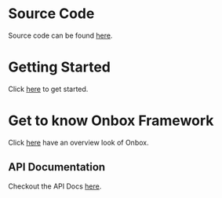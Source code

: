 # Source Code
Source code can be found [here](https://github.com/engthiago/Onboxframework).

# Getting Started

Click [here](https://engthiago.github.io/Onboxframework.docs/tutorials/1_guetstart.html) to get started.

# Get to know Onbox Framework

Click [here](https://engthiago.github.io/Onboxframework.docs/tutorials/index.html) have an overview look of Onbox.

## API Documentation

Checkout the API Docs [here](https://engthiago.github.io/Onboxframework.docs/api/index.html).
